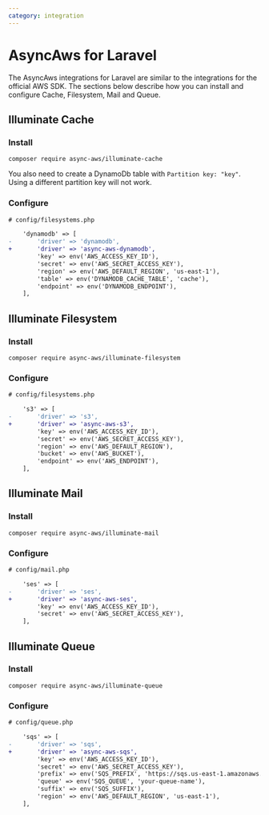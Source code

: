 ```yaml
---
category: integration
---
```


# AsyncAws for Laravel

The AsyncAws integrations for Laravel are similar to the integrations for the
official AWS SDK. The sections below describe how you can install and configure
Cache, Filesystem, Mail and Queue.

## Illuminate Cache

### Install

```shell
composer require async-aws/illuminate-cache
```

You also need to create a DynamoDb table with `Partition key: "key"`. Using a different
partition key will not work.

### Configure

```diff
# config/filesystems.php

    'dynamodb' => [
-       'driver' => 'dynamodb',
+       'driver' => 'async-aws-dynamodb',
        'key' => env('AWS_ACCESS_KEY_ID'),
        'secret' => env('AWS_SECRET_ACCESS_KEY'),
        'region' => env('AWS_DEFAULT_REGION', 'us-east-1'),
        'table' => env('DYNAMODB_CACHE_TABLE', 'cache'),
        'endpoint' => env('DYNAMODB_ENDPOINT'),
    ],
```

## Illuminate Filesystem

### Install

```shell
composer require async-aws/illuminate-filesystem
```

### Configure

```diff
# config/filesystems.php

    's3' => [
-       'driver' => 's3',
+       'driver' => 'async-aws-s3',
        'key' => env('AWS_ACCESS_KEY_ID'),
        'secret' => env('AWS_SECRET_ACCESS_KEY'),
        'region' => env('AWS_DEFAULT_REGION'),
        'bucket' => env('AWS_BUCKET'),
        'endpoint' => env('AWS_ENDPOINT'),
    ],
```

## Illuminate Mail

### Install

```shell
composer require async-aws/illuminate-mail
```

### Configure

```diff
# config/mail.php

    'ses' => [
-       'driver' => 'ses',
+       'driver' => 'async-aws-ses',
        'key' => env('AWS_ACCESS_KEY_ID'),
        'secret' => env('AWS_SECRET_ACCESS_KEY'),
    ],
```

## Illuminate Queue

### Install

```shell
composer require async-aws/illuminate-queue
```

### Configure

```diff
# config/queue.php

    'sqs' => [
-       'driver' => 'sqs',
+       'driver' => 'async-aws-sqs',
        'key' => env('AWS_ACCESS_KEY_ID'),
        'secret' => env('AWS_SECRET_ACCESS_KEY'),
        'prefix' => env('SQS_PREFIX', 'https://sqs.us-east-1.amazonaws.com/your-account-id'),
        'queue' => env('SQS_QUEUE', 'your-queue-name'),
        'suffix' => env('SQS_SUFFIX'),
        'region' => env('AWS_DEFAULT_REGION', 'us-east-1'),
    ],
```
